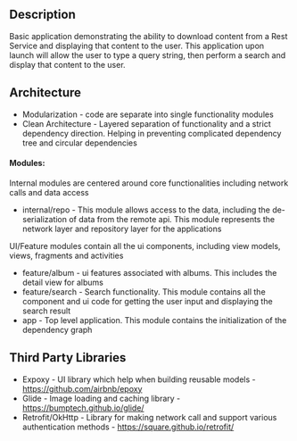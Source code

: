 ## Description
Basic application demonstrating the ability to download content from a Rest Service and displaying that content to the user. This application upon launch will allow the user to type a query string, then perform a search and display that content to the user.

## Architecture
- Modularization - code are separate into single functionality modules
- Clean Architecture -  Layered separation of functionality and a strict dependency direction. Helping in preventing complicated dependency tree and circular dependencies

#### Modules:
Internal modules are centered around core functionalities including network calls and data access
- internal/repo - This module allows access to the data, including the de-serialization of data from the remote api. This module represents the network layer and repository layer for the applications

UI/Feature modules contain all the ui components, including view models, views, fragments and activities
- feature/album - ui features associated with albums. This includes the detail view for albums
- feature/search - Search functionality. This module contains all the component and ui code for getting the user input and displaying the search result
- app - Top level application. This module contains the initialization of the dependency graph

## Third Party Libraries
- Expoxy - UI library which help when building reusable models - https://github.com/airbnb/epoxy
- Glide - Image loading and caching library - https://bumptech.github.io/glide/
- Retrofit/OkHttp - Library for making network call and support various authentication methods - https://square.github.io/retrofit/
